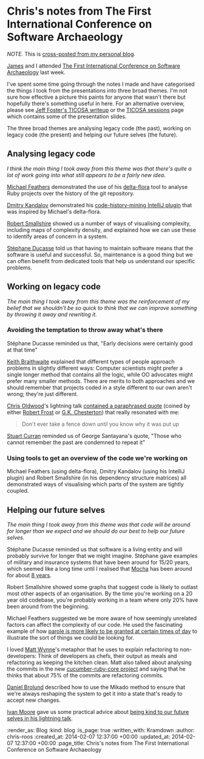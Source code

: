 Chris's notes from The First International Conference on Software Archaeology
========

*NOTE.* This is <a href="http://chrisroos.co.uk/blog/2014-02-07-notes-from-the-first-international-conference-on-software-archaeology" rel="canonical">cross-posted from my personal blog</a>.

[James](http://jamesmead.org/) and I attended [The First International Conference on Software Archaeology](http://ticosa.org/) last week.

I've spent some time going through the notes I made and have categorised the things I took from the presentations into three broad themes. I'm not sure how effective a picture this paints for anyone that wasn't there but hopefully there's something useful in here. For an alternative overview, please see [Jeff Foster's TICOSA writeup](http://www.fatvat.co.uk/2014/02/the-first-international-conference-on.html) or the [TICOSA sessions](http://ticosa.org/sessions.html) page which contains some of the presentation slides.

The three broad themes are analysing legacy code (the past), working on legacy code (the present) and helping our future selves (the future).

## Analysing legacy code

*I think the main thing I took away from this theme was that there's quite a lot of work going into what still appears to be a fairly new idea.*

[Michael Feathers](https://twitter.com/mfeathers) demonstrated the use of his [delta-flora](https://github.com/michaelfeathers/delta-flora) tool to analyse Ruby projects over the history of the git repository.

[Dmitry Kandalov](https://twitter.com/dmitrykandalov) demonstrated his [code-history-mining IntelliJ plugin](https://github.com/dkandalov/code-history-mining) that was inspired by Michael's delta-flora.

[Robert Smallshire](https://twitter.com/robsmallshire) showed us a number of ways of visualising complexity, including maps of complexity density, and explained how we can use these to identify areas of concern in a system.

[Stéphane Ducasse](https://twitter.com/stephaneducasse) told us that having to maintain software means that the software is useful and successful. So, maintenance is a good thing but we can often benefit from dedicated tools that help us understand our specific problems.

## Working on legacy code

*The main thing I took away from this theme was the reinforcement of my belief that we shouldn't be so quick to think that we can improve something by throwing it away and rewriting it.*

### Avoiding the temptation to throw away what's there

Stéphane Ducasse reminded us that, "Early decisions were certainly good at that time"

[Keith Braithwaite](https://twitter.com/keithb_b) explained that different types of people approach problems in slightly different ways: Computer scientists might prefer a single longer method that contains all the logic, while OO advocates might prefer many smaller methods. There are merits to both approaches and we should remember that projects coded in a style different to our own aren't wrong; they're just different.

[Chris Oldwood](https://twitter.com/chrisoldwood)'s lightning talk [contained a paraphrased quote](https://twitter.com/dmitrykandalov/status/429401314234494977) (coined by either [Robert Frost](http://en.wikiquote.org/wiki/Talk:Robert_Frost) or [G.K. Chesterton](http://platitudesundone.blogspot.co.uk/2010/04/dont-take-fence-down-until-you-know-why.html)) that really resonated with me:

> Don't ever take a fence down until you know why it was put up

[Stuart Curran](https://twitter.com/stuartcurran) reminded us of George Santayana's quote, "Those who cannot remember the past are condemned to repeat it"

### Using tools to get an overview of the code we're working on

Michael Feathers (using delta-flora), Dmitry Kandalov (using his IntelliJ plugin) and Robert Smallshire (in his dependency structure matrices) all demonstrated ways of visualising which parts of the system are tightly coupled.

## Helping our future selves

*The main thing I took away from this theme was that code will be around for longer than we expect and we should do our best to help our future selves.*

Stéphane Ducasse reminded us that software is a living entity and will probably survive for longer that we might imagine. Stéphane gave examples of military and insurance systems that have been around for 15/20 years, which seemed like a long time until I realised that [Mocha](https://github.com/freerange/mocha) has been around for about [8 years](https://github.com/freerange/mocha/commit/df720ef11f8cdb21cf5dfbc5f84f35e325fa8258).

Robert Smallshire showed some graphs that suggest code is likely to outlast most other aspects of an organisation. By the time you're working on a 20 year old codebase, you're probably working in a team where only 20% have been around from the beginning.

Michael Feathers suggested we be more aware of how seemingly unrelated factors can affect the complexity of our code. He used the fascinating example of how [parole is more likely to be granted at certain times of day](http://www.wired.com/wiredscience/2011/04/judges-mental-fatigue/) to illustrate the sort of things we could be looking for.

I loved [Matt Wynne](https://twitter.com/mattwynne)'s metaphor that he uses to explain refactoring to non-developers: Think of developers as chefs, their output as meals and refactoring as keeping the kitchen clean. Matt also talked about analysing the commits in the new [cucumber-ruby-core project](https://github.com/cucumber/cucumber-ruby-core) and saying that he thinks that about 75% of the commits are refactoring commits.

[Daniel Brolund](https://twitter.com/danielbrolund) described how to use the Mikado method to ensure that we're always reshaping the system to get it into a state that's ready to accept new changes.

[Ivan Moore](https://twitter.com/ivanrmoore) gave us some practical advice about [being kind to our future selves in his lightning talk](http://puttingtheteaintoteam.blogspot.co.uk/2014/02/making-life-easier-for-future-software.html).


:render_as: Blog
:kind: blog
:is_page: true
:written_with: Kramdown
:author: chris-roos
:created_at: 2014-02-07 12:37:00 +00:00
:updated_at: 2014-02-07 12:37:00 +00:00
:page_title: Chris's notes from The First International Conference on Software Archaeology
